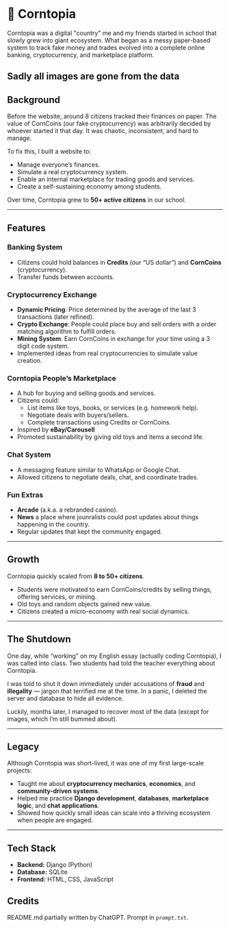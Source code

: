 # 🌽 Corntopia  

Corntopia was a digital "country" me and my friends started in school that slowly grew into giant ecosystem. What began as a messy paper-based system to track fake money and trades evolved into a complete online banking, cryptocurrency, and marketplace platform.

**Sadly all images are gone from the data**
---

## Background  

Before the website, around 8 citizens tracked their finances on paper. The value of CornCoins (our fake cryptocurrency) was arbitrarily decided by whoever started it that day. It was chaotic, inconsistent, and hard to manage.  

To fix this, I built a website to:  
- Manage everyone’s finances.  
- Simulate a real cryptocurrency system.
- Enable an internal marketplace for trading goods and services.  
- Create a self-sustaining economy among students.  

Over time, Corntopia grew to **50+ active citizens** in our school.  

---

## Features  

### Banking System  
- Citizens could hold balances in **Credits** (our “US dollar”) and **CornCoins** (cryptocurrency).  
- Transfer funds between accounts.  

### Cryptocurrency Exchange  
- **Dynamic Pricing**: Price determined by the average of the last 3 transactions (later refined).
- **Crypto Exchange**: People could place buy and sell orders with a order matching algorithm to fulfill orders.  
- **Mining System**: Earn CornCoins in exchange for your time using a 3 digit code system.  
- Implemented ideas from real cryptocurrencies to simulate value creation.  

### Corntopia People’s Marketplace
- A hub for buying and selling goods and services.  
- Citizens could:  
  - List items like toys, books, or services (e.g. homework help).  
  - Negotiate deals with buyers/sellers.  
  - Complete transactions using Credits or CornCoins.  
- Inspired by **eBay/Carousell**
- Promoted sustainability by giving old toys and items a second life.

### Chat System
- A messaging feature similar to WhatsApp or Google Chat.  
- Allowed citizens to negotiate deals, chat, and coordinate trades.  

### Fun Extras
- **Arcade** (a.k.a. a rebranded casino).
- **News** a place where jounralists could post updates about things happening in the country.
- Regular updates that kept the community engaged.  

---

## Growth  

Corntopia quickly scaled from **8 to 50+ citizens**.  
- Students were motivated to earn CornCoins/credits by selling things, offering services, or mining.  
- Old toys and random objects gained new value.  
- Citizens created a micro-economy with real social dynamics.  

---

## The Shutdown  

One day, while “working” on my English essay (actually coding Corntopia), I was called into class. Two students had told the teacher everything about Corntopia.  

I was told to shut it down immediately under accusations of **fraud** and **illegality** — jargon that terrified me at the time. In a panic, I deleted the server and database to hide all evidence.  

Luckily, months later, I managed to recover most of the data (except for images, which I’m still bummed about).  

---

## Legacy  

Although Corntopia was short-lived, it was one of my first large-scale projects:  
- Taught me about **cryptocurrency mechanics**, **economics**, and **community-driven systems**.  
- Helped me practice **Django development**, **databases**, **marketplace logic**, and **chat applications**.  
- Showed how quickly small ideas can scale into a thriving ecosystem when people are engaged.

---

## Tech Stack  
- **Backend:** Django (Python)  
- **Database:** SQLite  
- **Frontend:** HTML, CSS, JavaScript  


## Credits  

README.md partially written by ChatGPT. Prompt in `prompt.txt`.

